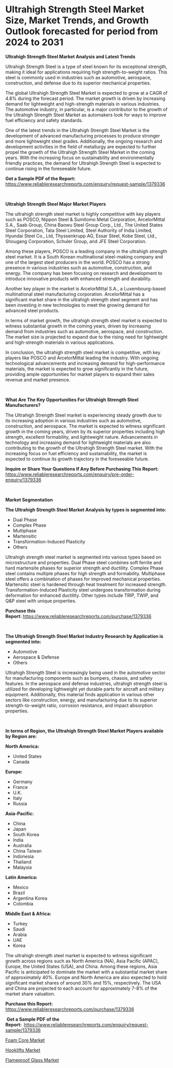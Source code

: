 <p><h1>Ultrahigh Strength Steel Market Size, Market Trends, and Growth Outlook forecasted for period from 2024 to 2031</h1></p><p><strong>Ultrahigh Strength Steel Market Analysis and Latest Trends</strong></p>
<p><p>Ultrahigh Strength Steel is a type of steel known for its exceptional strength, making it ideal for applications requiring high strength-to-weight ratios. This steel is commonly used in industries such as automotive, aerospace, construction, and defense due to its superior mechanical properties.</p><p>The global Ultrahigh Strength Steel Market is expected to grow at a CAGR of 4.8% during the forecast period. The market growth is driven by increasing demand for lightweight and high-strength materials in various industries. The automotive industry, in particular, is a major contributor to the growth of the Ultrahigh Strength Steel Market as automakers look for ways to improve fuel efficiency and safety standards.</p><p>One of the latest trends in the Ultrahigh Strength Steel Market is the development of advanced manufacturing processes to produce stronger and more lightweight steel grades. Additionally, the ongoing research and development activities in the field of metallurgy are expected to further propel the growth of the Ultrahigh Strength Steel Market in the coming years. With the increasing focus on sustainability and environmentally friendly practices, the demand for Ultrahigh Strength Steel is expected to continue rising in the foreseeable future.</p></p>
<p><strong>Get a Sample PDF of the Report:&nbsp;</strong> <a href="https://www.reliableresearchreports.com/enquiry/request-sample/1379336">https://www.reliableresearchreports.com/enquiry/request-sample/1379336</a></p>
<p>&nbsp;</p>
<p><strong>Ultrahigh Strength Steel Major Market Players</strong></p>
<p><p>The ultrahigh strength steel market is highly competitive with key players such as POSCO, Nippon Steel & Sumitomo Metal Corporation, ArcelorMittal S.A., Saab Group, China Baowu Steel Group Corp., Ltd., The United States Steel Corporation, Tata Steel Limited, Steel Authority of India Limited, Hyundai Steel Co., Ltd, Thyssenkrupp AG, Essar Steel, Kobe Steel, Ltd., Shougang Corporation, Schuler Group, and JFE Steel Corporation.</p><p>Among these players, POSCO is a leading company in the ultrahigh strength steel market. It is a South Korean multinational steel-making company and one of the largest steel producers in the world. POSCO has a strong presence in various industries such as automotive, construction, and energy. The company has been focusing on research and development to introduce innovative products with enhanced strength and durability.</p><p>Another key player in the market is ArcelorMittal S.A., a Luxembourg-based multinational steel manufacturing corporation. ArcelorMittal has a significant market share in the ultrahigh strength steel segment and has been investing in new technologies to meet the growing demand for advanced steel products.</p><p>In terms of market growth, the ultrahigh strength steel market is expected to witness substantial growth in the coming years, driven by increasing demand from industries such as automotive, aerospace, and construction. The market size is projected to expand due to the rising need for lightweight and high-strength materials in various applications.</p><p>In conclusion, the ultrahigh strength steel market is competitive, with key players like POSCO and ArcelorMittal leading the industry. With ongoing technological advancements and increasing demand for high-performance materials, the market is expected to grow significantly in the future, providing ample opportunities for market players to expand their sales revenue and market presence.</p></p>
<p>&nbsp;</p>
<p><strong>What Are The Key Opportunities For Ultrahigh Strength Steel Manufacturers?</strong></p>
<p><p>The Ultrahigh Strength Steel market is experiencing steady growth due to its increasing adoption in various industries such as automotive, construction, and aerospace. The market is expected to witness significant growth in the coming years, driven by its superior properties including high strength, excellent formability, and lightweight nature. Advancements in technology and increasing demand for lightweight materials are also contributing to the growth of the Ultrahigh Strength Steel market. With the increasing focus on fuel efficiency and sustainability, the market is expected to continue its growth trajectory in the foreseeable future.</p></p>
<p><strong>Inquire or Share Your Questions If Any Before Purchasing This Report:</strong> <a href="https://www.reliableresearchreports.com/enquiry/pre-order-enquiry/1379336">https://www.reliableresearchreports.com/enquiry/pre-order-enquiry/1379336</a></p>
<p>&nbsp;</p>
<p><strong>Market Segmentation</strong></p>
<p><strong>The Ultrahigh Strength Steel Market Analysis by types is segmented into:</strong></p>
<p><ul><li>Dual Phase</li><li>Complex Phase</li><li>Multiphase</li><li>Martensitic</li><li>Transformation-Induced Plasticity</li><li>Others</li></ul></p>
<p><p>Ultrahigh strength steel market is segmented into various types based on microstructure and properties. Dual Phase steel combines soft ferrite and hard martensite phases for superior strength and ductility. Complex Phase steel contains multiple phases for high strength and formability. Multiphase steel offers a combination of phases for improved mechanical properties. Martensitic steel is hardened through heat treatment for increased strength. Transformation-Induced Plasticity steel undergoes transformation during deformation for enhanced ductility. Other types include TRIP, TWIP, and Q&P steel with unique properties.</p></p>
<p><strong>Purchase this Report:&nbsp;</strong><a href="https://www.reliableresearchreports.com/purchase/1379336">https://www.reliableresearchreports.com/purchase/1379336</a></p>
<p>&nbsp;</p>
<p><strong>The Ultrahigh Strength Steel Market Industry Research by Application is segmented into:</strong></p>
<p><ul><li>Automotive</li><li>Aerospace & Defense</li><li>Others</li></ul></p>
<p><p>Ultrahigh Strength Steel is increasingly being used in the automotive sector for manufacturing components such as bumpers, chassis, and safety features. In the aerospace and defense industries, ultrahigh strength steel is utilized for developing lightweight yet durable parts for aircraft and military equipment. Additionally, this material finds application in various other sectors like construction, energy, and manufacturing due to its superior strength-to-weight ratio, corrosion resistance, and impact absorption properties.</p></p>
<p>&nbsp;</p>
<p><strong>In terms of Region, the Ultrahigh Strength Steel Market Players available by Region are:</strong></p>
<p>
    <p> <strong> North America: </strong>
        <ul>
            <li>United States</li>
            <li>Canada</li>
        </ul>
        </p> 
    <p> <strong> Europe: </strong>
        <ul>
            <li>Germany</li>
            <li>France</li>
            <li>U.K.</li>
            <li>Italy</li>
            <li>Russia</li>
        </ul>
        </p> 
    <p> <strong> Asia-Pacific: </strong>
        <ul>
            <li>China</li>
            <li>Japan</li>
            <li>South Korea</li>
            <li>India</li>
            <li>Australia</li>
            <li>China Taiwan</li>
            <li>Indonesia</li>
            <li>Thailand</li>
            <li>Malaysia</li>
        </ul>
        </p> 
    <p> <strong> Latin America: </strong>
        <ul>
            <li>Mexico</li>
            <li>Brazil</li>
            <li>Argentina Korea</li>
            <li>Colombia</li>
        </ul>
        </p> 
    <p> <strong> Middle East & Africa: </strong>
        <ul>
            <li>Turkey</li>
            <li>Saudi</li>
            <li>Arabia</li>
            <li>UAE</li>
            <li>Korea</li>
        </ul>
    </p>
    </p>
<p><p>The ultrahigh strength steel market is expected to witness significant growth across regions such as North America (NA), Asia Pacific (APAC), Europe, the United States (USA), and China. Among these regions, Asia Pacific is anticipated to dominate the market with a substantial market share of approximately 40%. Europe and North America are also expected to hold significant market shares of around 30% and 15%, respectively. The USA and China are projected to each account for approximately 7-8% of the market share valuation.</p></p>
<p><strong>Purchase this Report: </strong><a href="https://www.reliableresearchreports.com/purchase/1379336">https://www.reliableresearchreports.com/purchase/1379336</a></p>
<p>&nbsp;<strong>Get a Sample PDF of the Report:&nbsp;&nbsp;</strong><a href="https://www.reliableresearchreports.com/enquiry/request-sample/1379336">https://www.reliableresearchreports.com/enquiry/request-sample/1379336</a></p>
<p><strong></strong></p>
<p><p><a href="https://github.com/seekum/Market-Research-Report-List-1/blob/main/foam-core-market.md">Foam Core Market</a></p><p><a href="https://view.publitas.com/reportprime-1/hooklifts-market-size-market-share-and-global-market-analysis-report-2023-2030/">Hooklifts Market</a></p><p><a href="https://github.com/nancykennedykellievqfqt2/Market-Research-Report-List-1/blob/main/flameproof-glass-market.md">Flameproof Glass Market</a></p></p>